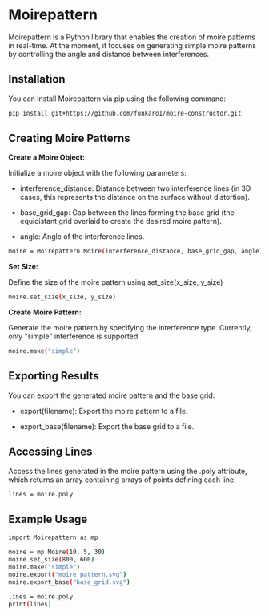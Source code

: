 # Moirepattern

Moirepattern is a Python library that enables the creation of moire patterns in real-time. At the moment, it focuses on generating simple moire patterns by controlling the angle and distance between interferences.

## Installation

You can install Moirepattern via pip using the following command:

```bash
pip install git+https://github.com/funkaro1/moire-constructor.git
```
## Creating Moire Patterns

**Create a Moire Object:** 

Initialize a moire object with the following parameters:

- interference_distance: Distance between two interference lines (in 3D cases, this represents the distance on the surface without distortion).

- base_grid_gap: Gap between the lines forming the base grid (the equidistant grid overlaid to create the desired moire pattern).

- angle: Angle of the interference lines.

```bash
moire = Moirepattern.Moire(interference_distance, base_grid_gap, angle)
```

**Set Size:** 

Define the size of the moire pattern using set_size(x_size, y_size)

```bash
moire.set_size(x_size, y_size)
```
**Create Moire Pattern:** 

Generate the moire pattern by specifying the interference type. Currently, only "simple" interference is supported.

```bash
moire.make("simple")
```

## Exporting Results

You can export the generated moire pattern and the base grid:

- export(filename): Export the moire pattern to a file.

- export_base(filename): Export the base grid to a file.

## Accessing Lines

Access the lines generated in the moire pattern using the .poly attribute, which returns an array containing arrays of points defining each line.

```bash
lines = moire.poly
```

## Example Usage

```bash
import Moirepattern as mp

moire = mp.Moire(10, 5, 30)
moire.set_size(800, 600)
moire.make("simple")
moire.export("moire_pattern.svg")
moire.export_base("base_grid.svg")

lines = moire.poly
print(lines)
```
